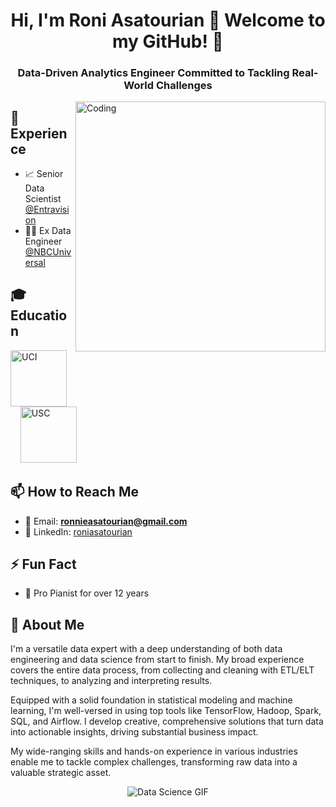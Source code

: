 <h1 align="center">Hi, I'm Roni Asatourian 👋 Welcome to my GitHub! 🧪</h1>
<h3 align="center">Data-Driven Analytics Engineer Committed to Tackling Real-World Challenges</h3>

<img align="right" alt="Coding" width="400" src="https://stemettes.org/zine/wp-content/uploads/sites/3/2021/12/ai-gif.gif">

## 💼 Experience
- 📈 Senior Data Scientist [@Entravision](https://entravision.com/)
- 👨‍💻 Ex Data Engineer [@NBCUniversal](https://www.nbcuniversal.com/)

## 🎓 Education
<a href="https://uci.edu/" target="_blank" rel="noreferrer"><img src="https://upload.wikimedia.org/wikipedia/commons/8/88/UCI_Anteaters_logo.png" alt="UCI" width="90" height="90"/></a>
&nbsp;&nbsp;&nbsp;
<a href="https://usc.edu/" target="_blank" rel="noreferrer"><img src="https://upload.wikimedia.org/wikipedia/commons/9/94/USC_Trojans_logo.svg" alt="USC" width="90" height="90"/></a>

## 📫 How to Reach Me
- 📧 Email: **ronnieasatourian@gmail.com**
- 🔗 LinkedIn: [roniasatourian](https://linkedin.com/in/roniasatourian)

## ⚡ Fun Fact
- 🎹 Pro Pianist for over 12 years

## 🚀 About Me
I'm a versatile data expert with a deep understanding of both data engineering and data science from start to finish. My broad experience covers the entire data process, from collecting and cleaning with ETL/ELT techniques, to analyzing and interpreting results.

Equipped with a solid foundation in statistical modeling and machine learning, I'm well-versed in using top tools like TensorFlow, Hadoop, Spark, SQL, and Airflow. I develop creative, comprehensive solutions that turn data into actionable insights, driving substantial business impact.

My wide-ranging skills and hands-on experience in various industries enable me to tackle complex challenges, transforming raw data into a valuable strategic asset.

<p align="center">
  <img src="https://miro.medium.com/v2/resize:fit:720/1*n3FAnk_c97ptZt1YW7cEqw.gif" alt="Data Science GIF" />
</p>
